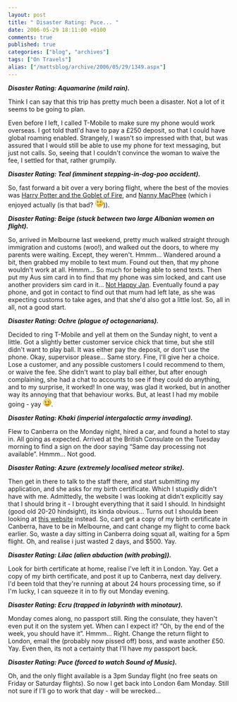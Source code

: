 ```yaml
---
layout: post
title: " Disaster Rating: Puce... "
date: 2006-05-29 18:11:00 +0100
comments: true
published: true
categories: ["blog", "archives"]
tags: ["On Travels"]
alias: ["/mattsblog/archive/2006/05/29/1349.aspx"]
---
```

<!-- more -->

<P><STRONG><EM>Disaster Rating: Aquamarine (mild&nbsp;rain).</EM> </STRONG></P>
 <P>Think&nbsp;I can say that this trip has pretty much been a disaster. Not a lot of it seems to be going to plan.</P>
 <P>Even before I left, I called T-Mobile to make sure my phone would work overseas. I got told thatI'd have to pay a &#163;250 deposit, so that I could have global roaming enabled. Strangely, I wasn't so impressed with that, but was assured that I would still be able to use my phone for text messaging, but just not calls. So, seeing that I couldn't convince the woman to&nbsp;waive the fee, I settled for that, rather grumpily. </P>
 <P><EM><STRONG>Disaster Rating: Teal (imminent stepping-in-dog-poo accident).&nbsp;</STRONG></EM></P>
 <P>So, fast forward a bit over a very boring flight, where the best of the movies was <A href="http://www.imdb.com/title/tt0330373/">Harry Potter and the Goblet of Fire</A>, and <A href="http://www.imdb.com/title/tt0396752/">Nanny MacPhee</A> (which i enjoyed actually (is that bad? <IMG alt=:~ class="emoticon" src="/images/emotions/emotion-7.gif" border=0>)).</P>
 <P><EM><STRONG>Disaster Rating: Beige (stuck between two large Albanian women on flight).</STRONG></EM></P>
 <P>So, arrived in Melbourne last weekend, pretty much walked straight through immigration and customs (woo!), and walked out the doors, to where my parents were waiting. Except, they weren't. Hmmm... Wandered around a bit, then grabbed my mobile to text mum. Found out then, that my phone wouldn't work at all. Hmmm... So much for being able to send texts. Then put my Aus sim card in to find that my phone was sim locked, and cant use another providers sim card in it... <A href="http://dailysaying.blogspot.com/2006/03/not-happy-jan.html">Not Happy Jan</A>. Eventually found a pay phone, and got in contact to find out that mum had left late, as she was expecting customs to take ages, and that she'd also got a little lost. So, all in all, not a good start.</P>
 <P><EM><STRONG>Disaster Rating: Ochre (plague of octogenarians).</STRONG></EM></P>
 <P>Decided to ring T-Mobile and yell at them on the Sunday night, to vent a little. Got a slightly better customer service chick that time, but she still didn't want to play ball. It was either pay the deposit, or don't use the phone. Okay, supervisor please... Same story. Fine, I'll give her a choice. Lose a customer, and any possible customers&nbsp;I could recommend to them, or waive the fee. She didn't want to play ball either, but after enough complaining, she had a chat to accounts to see if they could do anything, and to my surprise, it worked! In one way, was glad it worked, but in another way its annoying that that behaviour works. But, at least I had my mobile going - yay <IMG alt=":)" class="emoticon" src="/images/emotions/emotion-1.gif" border=0>.</P>
 <P><EM><STRONG>Disaster Rating: Khaki (imperial intergalactic army invading).&nbsp;</STRONG></EM></P>
 <P>Flew to Canberra on the Monday night, hired a car, and found a hotel to stay in. All going as expected. Arrived at the British Consulate on the Tuesday morning to find a sign on the door saying &#8220;Same day processing not available&#8221;. Hmmm... Not good.</P>
 <P><EM><STRONG>Disaster Rating: Azure (extremely localised meteor strike).</STRONG></EM></P>
 <P>Then get in there to talk to the staff there, and start submitting my application, and she asks for my birth certificate. Which I stupidly didn't have with me. Admittedly, the website I was looking at didn't explicitly say that&nbsp;I should bring it - I brought everything that it said I should. In hindsight (good old 20-20 hindsight), its kinda obvious... Turns out I shoulda been looking at <A href="http://www.britaus.net/">this website</A> instead. So, cant get a copy of my birth certificate in Canberra, have to be in Melbourne, and cant change my flight to come back earlier. So, waste a day sitting in Canberra doing squat all, waiting for a 5pm flight. Oh, and realise i just wasted 2 days, and $500. Yay.</P>
 <P><EM><STRONG>Disaster Rating: Lilac (alien abduction (with probing)).</STRONG></EM></P>
 <P>Look for birth certificate at home, realise I've left it in London. Yay. Get a copy of my birth certificate, and post it up to Canberra, next day delivery. I'd been told that they're running at about 24 hours processing time, so if I'm lucky, I can squeeze it in to fly out Monday evening.</P>
 <P><EM><STRONG>Disaster Rating: Ecru (trapped in labyrinth with minotaur).</STRONG></EM></P>
 <P>Monday comes along, no passport still. Ring the consulate, they haven't even put it on the system yet. When can I expect it? &#8220;Oh, by the end of the week, you should have it&#8221;. Hmmm... Right. Change the return flight to London, email the (probably now pissed off) boss, and waste another &#163;50. Yay. Even then, its not a certainty that I'll have my passport back.</P>
 <P><EM><STRONG>Disaster Rating: Puce (forced to watch Sound of Music).</STRONG></EM></P>
 <P>Oh, and the only flight available is a 3pm Sunday flight (no free seats on Friday or Saturday flights). So now&nbsp;I get back into London 6am Monday. Still not sure if I'll go to work that day - will be wrecked...</P>
